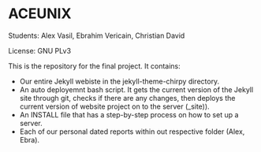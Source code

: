 # ACEUNIX

Students: Alex Vasil, Ebrahim Vericain, Christian David

License: GNU PLv3



This is the repository for the final project. It contains:

- Our entire Jekyll webiste in the jekyll-theme-chirpy directory.
- An auto deployemnt bash script. It gets the current version of the Jekyll site through git, checks if there are any changes, then deploys the current version of website project on to the server (_site)).
- An INSTALL file that has a step-by-step process on how to set up a server.
- Each of our personal dated reports within out respective folder (Alex, Ebra).
